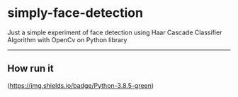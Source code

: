 # simply-face-detection
Just a simple experiment of face detection using Haar Cascade Classifier Algorithm with OpenCv on Python library

---

## How run it 
(https://img.shields.io/badge/Python-3.8.5-green)


